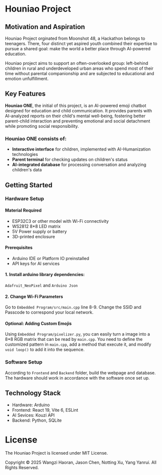 # Houniao Project
## Motivation and Aspiration
Houniao Project orginated from Moonshot 48, a Hackathon belongs to teenagers. There, four distinct yet aspired youth combined their expertise to pursue a shared goal: make the world a better place through AI-powered education.

Houniao project aims to support an often-overlooked group: left-behind children in rural and underdeveloped urban areas who spend most of their time without parental companionship and are subjected to educational and emotion unfulfillment.

## Key Features  
**Houniao ONE**, the initial of this project, is an AI-powered emoji chatbot designed for education and child communication. It provides parents with AI-analyzed reports on their child's mental well-being, fostering better parent-child interaction and preventing emotional and social detachment while promoting social responsibility.  

### Houniao ONE consists of:  
- **Interactive interface** for children, implemented with AI-Humanization technologies
- **Parent terminal** for checking updates on children's status
- **AI-integrated database** for processing conversation and analyzing children's data 

## Getting Started

### Hardware Setup
#### Material Required
- ESP32C3 or other model with Wi-Fi connectivity
- WS2812 8*8 LED matrix
- 5V Power supply or battery
- 3D-printed enclosure

#### Prerequisites
- Arduino IDE or Platform IO preinstalled
- API keys for AI services


#### 1. Install arduino library dependencies:
   `Adafruit_NeoPixel`
   and
   `Arduino Json`

#### 2. Change Wi-Fi Parameters
Go to `Embedded Program/src/main.cpp` line 8-9. Change the SSID and Passcode to correspond your local network.

#### Optional: Adding Custom Emojis
Using `Embedded Program/pixelizer.py`, you can easily turn a image into a 8*8 RGB matrix that can be read by `main.cpp`. You need to define the customized pattern in `main.cpp`, add a method that execute it, and modify `void loop()` to add it into the sequence.

### Software Setup
According to `Frontend` and `Backend` folder, build the webpage and database. The hardware should work in accordance with the software once set up.

## Technology Stack
- Hardware: Arduino
- Frontend: React 19, Vite 6, ESLint
- AI Sevices: Kouzi API
- Backend: Python, SQLite 

# License
The Houniao Project is licensed under MIT License.

Copyright © 2025 Wangzi Haoran, Jason Chen, Notting Xu, Yang Yanrui. All Rights Reserved.
